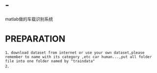 # -
matlab做的车载识别系统


PREPARATION
==========
    1、download dataset from internet or use your own dataset,please remember to name with its category ,etc car human...,put all folder file into one folder named by "traindata"
    2、
